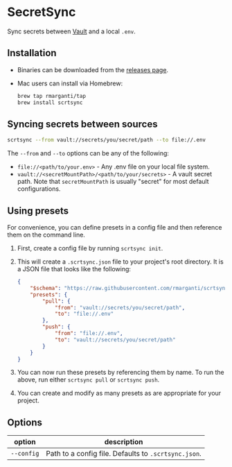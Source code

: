 # SecretSync

Sync secrets between [Vault](https://www.vaultproject.io/) and a local `.env`.

## Installation

-   Binaries can be downloaded from the [releases page](https://github.com/rmarganti/scrtsync/releases).
-   Mac users can install via Homebrew:

    ```sh
    brew tap rmarganti/tap
    brew install scrtsync
    ```

## Syncing secrets between sources

```sh
scrtsync --from vault://secrets/you/secret/path --to file://.env
```

The `--from` and `--to` options can be any of the following:

-   `file://<path/to/your.env>` - Any .env file on your local file system.
-   `vault://<secretMountPath>/<path/to/your/secrets>` - A vault secret path.
    Note that `secretMountPath` is usually "secret" for most default configurations.

## Using presets

For convenience, you can define presets in a config file and then reference them on the command line.

1. First, create a config file by running `scrtsync init`.
2. This will create a `.scrtsync.json` file to your project's root directory. It is a JSON
   file that looks like the following:

    ```json
    {
        "$schema": "https://raw.githubusercontent.com/rmarganti/scrtsync/main/schemas/scrtsync.schema.1.0.0.json",
        "presets": {
            "pull": {
                "from": "vault://secrets/you/secret/path",
                "to": "file://.env"
            },
            "push": {
                "from": "file://.env",
                "to": "vault://secrets/you/secret/path"
            }
        }
    }
    ```

3. You can now run these presets by referencing them by name. To run the above,
   run either `scrtsync pull` or `scrtsync push`.
4. You can create and modify as many presets as are appropriate for your project.

## Options

| option     | description                                          |
| ---------- | ---------------------------------------------------- |
| `--config` | Path to a config file. Defaults to `.scrtsync.json`. |
